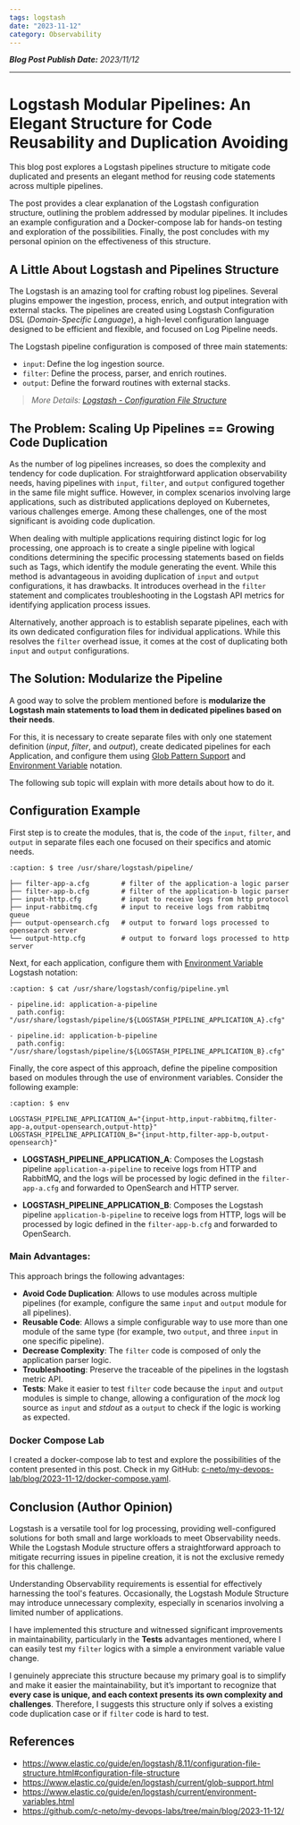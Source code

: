 ```yaml
---
tags: logstash
date: "2023-11-12"
category: Observability
---
```


*__Blog Post Publish Date:__ 2023/11/12*

---

# Logstash Modular Pipelines: An Elegant Structure for Code Reusability and Duplication Avoiding

This blog post explores a Logstash pipelines structure to mitigate code duplicated and presents an elegant method for reusing code statements across multiple pipelines.

The post provides a clear explanation of the Logstash configuration structure, outlining the problem addressed by modular pipelines. It includes an example configuration and a Docker-compose lab for hands-on testing and exploration of the possibilities. Finally, the post concludes with my personal opinion on the effectiveness of this structure.

## A Little About Logstash and Pipelines Structure

The Logstash is an amazing tool for crafting robust log pipelines. Several plugins empower the ingestion, process, enrich, and output integration with external stacks. The pipelines are created using Logstash Configuration DSL (_Domain-Specific Language_), a high-level configuration language designed to be efficient and flexible, and focused on Log Pipeline needs.

The Logstash pipeline configuration is composed of three main statements:

- `input`: Define the log ingestion source.
- `filter`: Define the process, parser, and enrich routines.
- `output`: Define the forward routines with external stacks.

> _<i class="fa-solid fa-link"></i> More Details: [Logstash - Configuration File Structure](https://www.elastic.co/guide/en/logstash/8.11/configuration-file-structure.html#configuration-file-structure)_

## The Problem: Scaling Up Pipelines == Growing Code Duplication

As the number of log pipelines increases, so does the complexity and tendency for code duplication. For straightforward application observability needs, having pipelines with `input`, `filter`, and `output` configured together in the same file might suffice. However, in complex scenarios involving large applications, such as distributed applications deployed on Kubernetes, various challenges emerge. Among these challenges, one of the most significant is avoiding code duplication.

When dealing with multiple applications requiring distinct logic for log processing, one approach is to create a single pipeline with logical conditions determining the specific processing statements based on fields such as Tags, which identify the module generating the event. While this method is advantageous in avoiding duplication of `input` and `output` configurations, it has drawbacks. It introduces overhead in the `filter` statement and complicates troubleshooting in the Logstash API metrics for identifying application process issues.

Alternatively, another approach is to establish separate pipelines, each with its own dedicated configuration files for individual applications. While this resolves the `filter` overhead issue, it comes at the cost of duplicating both `input` and `output` configurations.

## The Solution: Modularize the Pipeline

A good way to solve the problem mentioned before is __modularize the Logstash main statements to load them in dedicated pipelines based on their needs__.

For this, it is necessary to create separate files with only one statement definition (_input_, _filter_, and _output_), create dedicated pipelines for each Application, and configure them using [
Glob Pattern Support](https://www.elastic.co/guide/en/logstash/current/glob-support.html) and [Environment Variable](https://www.elastic.co/guide/en/logstash/current/environment-variables.html) notation.

The following sub topic will explain with more details about how to do it.

## Configuration Example

First step is to create the modules, that is, the code of the `input`, `filter`, and `output` in separate files each one focused on their specifics and atomic needs.

```{code-block} bash
:caption: $ tree /usr/share/logstash/pipeline/

├── filter-app-a.cfg        # filter of the application-a logic parser
├── filter-app-b.cfg        # filter of the application-b logic parser
├── input-http.cfg          # input to receive logs from http protocol
├── input-rabbitmq.cfg      # input to receive logs from rabbitmq queue
├── output-opensearch.cfg   # output to forward logs processed to opensearch server 
└── output-http.cfg         # output to forward logs processed to http server
```

Next, for each application, configure them with [Environment Variable](https://www.elastic.co/guide/en/logstash/current/environment-variables.html) Logstash notation:

```{code-block} yaml
:caption: $ cat /usr/share/logstash/config/pipeline.yml

- pipeline.id: application-a-pipeline
  path.config: "/usr/share/logstash/pipeline/${LOGSTASH_PIPELINE_APPLICATION_A}.cfg"

- pipeline.id: application-b-pipeline
  path.config: "/usr/share/logstash/pipeline/${LOGSTASH_PIPELINE_APPLICATION_B}.cfg"
```

Finally, the core aspect of this approach, define the pipeline composition based on modules through the use of environment variables. Consider the following example:

```{code-block} bash
:caption: $ env

LOGSTASH_PIPELINE_APPLICATION_A="{input-http,input-rabbitmq,filter-app-a,output-opensearch,output-http}"
LOGSTASH_PIPELINE_APPLICATION_B="{input-http,filter-app-b,output-opensearch}"
```

- __LOGSTASH_PIPELINE_APPLICATION_A__: Composes the Logstash pipeline `application-a-pipeline` to receive logs from HTTP and RabbitMQ, and the logs will be processed by logic defined in the `filter-app-a.cfg` and forwarded to OpenSearch and HTTP server.

- __LOGSTASH_PIPELINE_APPLICATION_B__: Composes the Logstash pipeline `application-b-pipeline` to receive logs from HTTP, logs will be processed by logic defined in the `filter-app-b.cfg` and forwarded to OpenSearch.

### Main Advantages:

This approach brings the following advantages:

- __Avoid Code Duplication__: Allows to use modules across multiple pipelines (for example, configure the same `input` and `output` module for all pipelines).
- __Reusable Code__: Allows a simple configurable way to use more than one module of the same type (for example, two `output`, and three `input` in one specific pipeline).
- __Decrease Complexity__: The `filter` code is composed of only the application parser logic.
- __Troubleshooting__: Preserve the traceable of the pipelines in the logstash metric API.
- __Tests__: Make it easier to test `filter` code because the `input` and `output` modules is simple to change, allowing a configuration of the _mock_ log source as `input` and _stdout_ as a `output` to check if the logic is working as expected.

### Docker Compose Lab

I created a docker-compose lab to test and explore the possibilities of the content presented in this post. Check in my GitHub: <i class="fa-brands fa-github"></i> [c-neto/my-devops-lab/blog/2023-11-12/docker-compose.yaml](https://github.com/c-neto/my-devops-labs/tree/main/blog/2023-11-12/).

## Conclusion (Author Opinion)

Logstash is a versatile tool for log processing, providing well-configured solutions for both small and large workloads to meet Observability needs. While the Logstash Module structure offers a straightforward approach to mitigate recurring issues in pipeline creation, it is not the exclusive remedy for this challenge.

Understanding Observability requirements is essential for effectively harnessing the tool's features. Occasionally, the Logstash Module Structure may introduce unnecessary complexity, especially in scenarios involving a limited number of applications.

I have implemented this structure and witnessed significant improvements in maintainability, particularly in the __Tests__ advantages mentioned, where I can easily test my `filter` logics with a simple a environment variable value change.

I genuinely appreciate this structure because my primary goal is to simplify and make it easier the maintainability, but it’s important to recognize that __every case is unique, and each context presents its own complexity and challenges__. Therefore, I suggests this structure only if solves a existing code duplication case or if `filter` code is hard to test.

## References

- <https://www.elastic.co/guide/en/logstash/8.11/configuration-file-structure.html#configuration-file-structure>
- <https://www.elastic.co/guide/en/logstash/current/glob-support.html>
- <https://www.elastic.co/guide/en/logstash/current/environment-variables.html>
- <https://github.com/c-neto/my-devops-labs/tree/main/blog/2023-11-12/>
